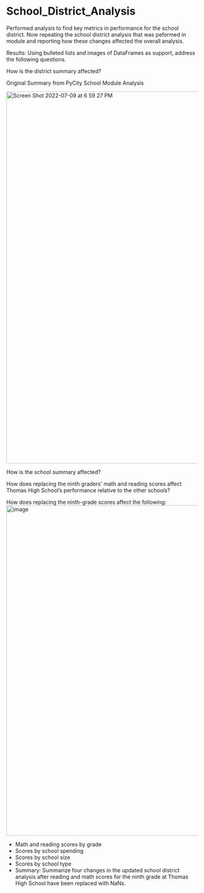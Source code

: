 # School_District_Analysis

Performed analysis to find key metrics in performance for the school district. Now repeating the school district analysis that was peformed in module and reporting how these changes affected the overall analysis.



Results: Using bulleted lists and images of DataFrames as support, address the following questions.

How is the district summary affected?

Original Summary from PyCity School Module Analysis


<img width="977" alt="Screen Shot 2022-07-09 at 6 59 27 PM" src="https://user-images.githubusercontent.com/99001393/178126313-12214555-0287-4556-bb59-986d46437fa0.png">



How is the school summary affected?

How does replacing the ninth graders’ math and reading scores affect Thomas High School’s performance relative to the other schools?



How does replacing the ninth-grade scores affect the following:<img width="868" alt="image" src="https://user-images.githubusercontent.com/99001393/178126218-26c01cde-1014-4f8b-ac6e-7543c63e5adc.png">


* Math and reading scores by grade
* Scores by school spending
* Scores by school size
* Scores by school type
* Summary: Summarize four changes in the updated school district analysis after reading and math scores for the ninth grade at Thomas High School have been replaced with NaNs.
